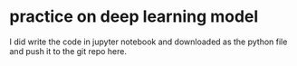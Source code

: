 # practice on deep learning model

I did write the code in jupyter notebook and downloaded as the python file and push it to the git repo here.
